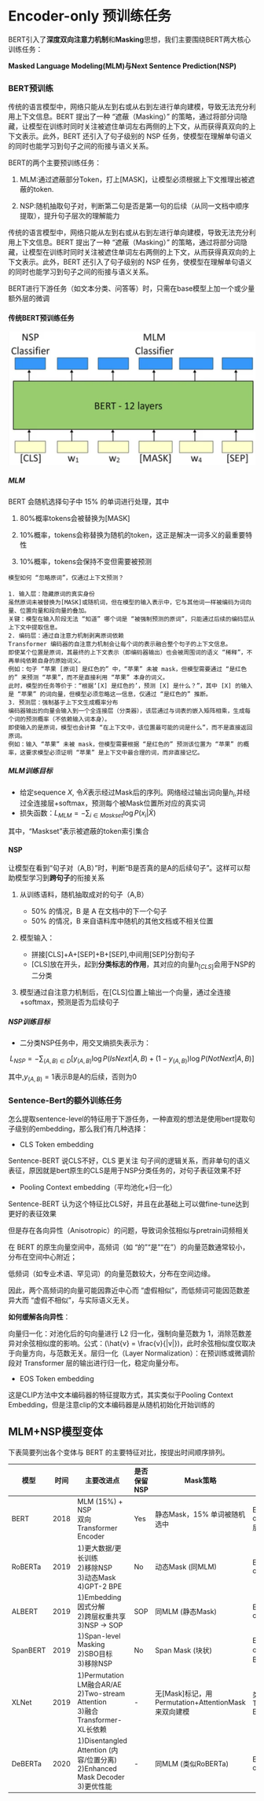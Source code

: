 # Encoder-only 预训练任务

BERT引入了**深度双向注意力机制**和**Masking**思想，我们主要围绕BERT两大核心训练任务：

**Masked Language Modeling(MLM)与Next Sentence Prediction(NSP)**

### BERT预训练

传统的语言模型中，网络只能从左到右或从右到左进行单向建模，导致无法充分利用上下文信息。BERT 提出了一种 “遮蔽（Masking）” 的策略，通过将部分词隐藏，让模型在训练时同时关注被遮住单词左右两侧的上下文，从而获得真双向的上下文表示。此外，BERT 还引入了句子级别的 NSP 任务，使模型在理解单句语义的同时也能学习到句子之间的衔接与语义关系。

BERT的两个主要预训练任务：

1. MLM:通过遮蔽部分Token，打上[MASK]，让模型必须根据上下文推理出被遮蔽的token.

2. NSP:随机抽取句子对，判断第二句是否是第一句的后续（从同一文档中顺序提取），提升句子层次的理解能力

传统的语言模型中，网络只能从左到右或从右到左进行单向建模，导致无法充分利用上下文信息。BERT 提出了一种 “遮蔽（Masking）” 的策略，通过将部分词隐藏，让模型在训练时同时关注被遮住单词左右两侧的上下文，从而获得真双向的上下文表示。此外，BERT 还引入了句子级别的 NSP 任务，使模型在理解单句语义的同时也能学习到句子之间的衔接与语义关系。

BERT进行下游任务（如文本分类、问答等）时，只需在base模型上加一个或少量额外层的微调

#### 传统BERT预训练任务

![f](../../../images/LLM_img/B1.png)

##### MLM

BERT 会随机选择句子中 15% 的单词进行处理，其中 

1. 80%概率tokens会被替换为[MASK]

2. 10%概率，tokens会称替换为随机的token，这正是解决一词多义的最重要特性

3. 10%概率，tokens会保持不变但需要被预测

```text
模型如何 “忽略原词”，仅通过上下文预测？

1. 输入层：隐藏原词的真实身份
虽然原词未被替换为[MASK]或随机词，但在模型的输入表示中，它与其他词一样被编码为词向量、位置向量和段向量的叠加。
关键：模型在输入阶段无法 “知道” 哪个词是 “被强制预测的原词”，只能通过后续的编码层从上下文中提取信息。
2. 编码层：通过自注意力机制剥离原词依赖
Transformer 编码器的自注意力机制会让每个词的表示融合整个句子的上下文信息。
即使某个位置是原词，其最终的上下文表示（即编码器输出）也会被周围词的语义 “稀释”，不再单纯依赖自身的原始词义。
例如：句子 “苹果 [原词] 是红色的” 中，“苹果” 未被 mask，但模型需要通过 “是红色的” 来预测 “苹果”，而不是直接利用 “苹果” 本身的词义。
此时，模型的任务等价于：“根据‘[X] 是红色的’，预测 [X] 是什么？”，其中 [X] 的输入是 “苹果” 的词向量，但模型必须忽略这一信息，仅通过 “是红色的” 推断。
3. 预测层：强制基于上下文生成概率分布
编码器输出的向量会输入到一个全连接层（分类器），该层通过与词表的嵌入矩阵相乘，生成每个词的预测概率（不依赖输入词本身）。
即使输入的是原词，模型也会计算 “在上下文中，该位置最可能的词是什么”，而不是直接返回原词。
例如：输入 “苹果” 未被 mask，但模型需要根据 “是红色的” 预测该位置为 “苹果” 的概率，这要求模型必须证明 “苹果” 是上下文中最合理的词，而非直接记忆。

```
##### MLM训练目标

- 给定sequence $X$, 令$\tilde{X}$表示经过Mask后的序列。网络经过输出词向量$h_i$,并经过全连接层+softmax，预测每个被Mask位置所对应的真实词
- 损失函数：$L_{MLM}=-\sum_{i\in Maskset}\log P(x_i|\tilde{X})$

其中，“Maskset”表示被遮蔽的token索引集合

#### NSP

让模型在看到“句子对（A,B）”时，判断“B是否真的是A的后续句子”。这样可以帮助模型学习到**跨句子**的衔接关系

1. 从训练语料，随机抽取成对的句子（A,B）
    - 50% 的情况，B 是 A 在文档中的下一个句子
    - 50% 的情况，B 来自语料库中随机的其他文档或不相关位置

2. 模型输入：
    - 拼接[CLS]+A+[SEP]+B+[SEP],中间用[SEP]分割句子
    - [CLS]放在开头，起到**分类标志的作用**，其对应的向量$h_{[CLS]}$会用于NSP的二分类

3. 模型通过自注意力机制后，在[CLS]位置上输出一个向量，通过全连接+softmax，预测是否为后续句子

##### NSP训练目标

- 二分类NSP任务中，用交叉熵损失表示为：

$$L_{NSP}=-\sum_{(A,B)\in D}[y_{(A,B)}\log P(IsNext|A,B)+(1-y_{(A,B)})\log P(NotNext|A,B)]$$

其中,$y_{(A,B)}=1$表示B是A的后续，否则为0

### Sentence-Bert的额外训练任务

怎么提取sentence-level的特征用于下游任务，一种直观的想法是使用bert提取句子级别的embedding，那么我们有几种选择：

- CLS Token embedding

Sentence-BERT 说CLS不好，CLS 更关注 句子间的逻辑关系，而非单句的语义表征，原因就是bert原生的CLS是用于NSP分类任务的，对句子表征效果不好

- Pooling Context embedding（平均池化+归一化）

Sentence-BERT 认为这个特征比CLS好，并且在此基础上可以做fine-tune达到更好的表征效果

但是存在各向异性（Anisotropic）的问题，导致词余弦相似与pretrain词频相关

在 BERT 的原生向量空间中，高频词（如 “的”“是”“在”）的向量范数通常较小，分布在空间中心附近；

低频词（如专业术语、罕见词）的向量范数较大，分布在空间边缘。

因此，两个高频词的向量可能因靠近中心而 “虚假相似”，而低频词可能因范数差异大而 “虚假不相似”，与实际语义无关。

**如何缓解各向异性**：

向量归一化：对池化后的句向量进行 L2 归一化，强制向量范数为 1，消除范数差异对余弦相似度的影响。公式：\(\hat{v} = \frac{v}{\|v\|}\)，此时余弦相似度仅取决于向量方向，与范数无关。层归一化（Layer Normalization）：在预训练或微调阶段对 Transformer 层的输出进行归一化，稳定向量分布。

- EOS Token embedding

这是CLIP方法中文本编码器的特征提取方式，其实类似于Pooling Context Embedding，但是注意clip的文本编码器是从随机初始化开始训练的


## MLM+NSP模型变体

下表简要列出各个变体与 BERT 的主要特征对比，按提出时间顺序排列。

| 模型 | 时间 | 主要改进点 | 是否保留NSP | Mask策略 | 结构 | 典型应用 |
| ---- | ---- | ---- | ---- | ---- | ---- | ---- |
| BERT | 2018 | MLM (15%) + NSP<br>双向Transformer Encoder | Yes | 静态Mask，15% 单词被随机选中 | Encoder-only (12/24层) | 各类NLP理解任务 |
| RoBERTa | 2019 | 1)更大数据/更长训练<br>2)移除NSP<br>3)动态Mask<br>4)GPT-2 BPE | No | 动态Mask (同MLM) | Encoder-only | 同BERT，效果更佳 |
| ALBERT | 2019 | 1)Embedding因式分解<br>2)跨层权重共享<br>3)NSP → SOP | SOP | 同MLM (静态Mask) | Encoder-only | 减少参数，大模型部署 |
| SpanBERT | 2019 | 1)Span-level Masking<br>2)SBO目标<br>3)移除NSP | No | Span Mask (块状) | Encoder-only (改进BERT实现) | 核心指代、抽取式QA等 |
| XLNet | 2019 | 1)Permutation LM融合AR/AE<br>2)Two-stream Attention<br>3)融合Transformer-XL长依赖 | - | 无[Mask]标记，用Permutation+AttentionMask来双向建模 | 类Transformer Encoder | 问答、语言建模，多项SOTA |
| DeBERTa | 2020 | 1)Disentangled Attention (内容/位置分离)<br>2)Enhanced Mask Decoder<br>3)更优性能 | - | 同MLM (类似RoBERTa) | Encoder-only | GLUE/SQuAD SOTA，微软大规模应用 |

